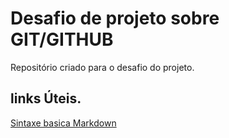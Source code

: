 # Desafio de projeto sobre GIT/GITHUB
Repositório criado para o desafio do projeto.

## links Úteis.
[Sintaxe basica Markdown](https://www.markdownguide.org/basic-syntax/)
